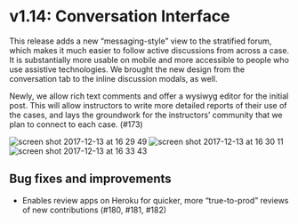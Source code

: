 # v1.14: Conversation Interface

This release adds a new “messaging-style” view to the stratified forum, which makes it much easier to follow active discussions from across a case. It is substantially more usable on mobile and more accessible to people who use assistive technologies. We brought the new design from the conversation tab to the inline discussion modals, as well.

Newly, we allow rich text comments and offer a wysiwyg editor for the initial post. This will allow instructors to write more detailed reports of their use of the cases, and lays the groundwork for the instructors’ community that we plan to connect to each case. (#173)

![screen shot 2017-12-13 at 16 29 49](https://user-images.githubusercontent.com/4642599/33963586-71ff6960-e023-11e7-9eba-21c2aee284c2.png)
![screen shot 2017-12-13 at 16 30 11](https://user-images.githubusercontent.com/4642599/33963587-720ee02a-e023-11e7-9a24-8fafcfd7fade.png)
![screen shot 2017-12-13 at 16 33 43](https://user-images.githubusercontent.com/4642599/33963588-721be0e0-e023-11e7-9e7f-b8ecf18dd873.png)

## Bug fixes and improvements

* Enables review apps on Heroku for quicker, more “true-to-prod” reviews of new contributions (#180, #181, #182)
